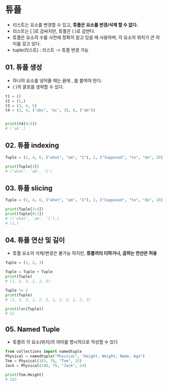 # 튜플
  - 리스트는 요소를 변경할 수 있고, **튜플은 요소를 변경/삭제 할 수 없다.**
  - 리스트는 [ ]로 감싸지만, 튜플은 ( )로 감싼다.
  - 튜플은 요소의 수를 사전에 정확히 알고 있을 때 사용하며, 각 요소의 위치가 큰 의미를 갖고 있다.
  - tuple(리스트) : 리스트 -> 튜플 변경 가능

## 01. 튜플 생성
  - 하나의 요소를 넣어줄 때는 끝에 , 를 붙여야 한다.
  - ( )의 괄호를 생략할 수 있다.

```python
t1 = ()
t2 = (1,)
t3 = (3, 4, 5)
t4 = (3, 4, ("abs", 'bc', 3), 6, ("ab"))


print(t4[4:5])
# ('ab',)
```

## 02. 튜플 indexing

```python
Tuple = (1, 4, 6, ("what", "am", "I"), 2, ("Supposed", "to", "do", 10), 5)

print(Tuple[3])
# ('what', 'am', 'I')
```


## 03. 튜플 slicing

```python
Tuple = (1, 4, 6, ("what", "am", "I"), 2, ("Supposed", "to", "do", 10), 5)

print(Tuple[3:4])
print(Tuple[0:1])
# (('what', 'am', 'I'),)
# (1,)
```


## 04. 튜플 연산 및 길이
  - 튜플 요소의 삭제/변경은 불가능 하지만, **튜플끼리 더하거나, 곱하는 연산은 허용**

```python
Tuple = (1, 2, 3)

Tuple = Tuple + Tuple
print(Tuple)
# (1, 2, 3, 1, 2, 3)

Tuple *= 2
print(Tuple)
# (1, 2, 3, 1, 2, 3, 1, 2, 3, 1, 2, 3)

print(len(Tuple))
# 12
```

## 05. Named Tuple
  - 튜플의 각 요소(위치)의 의미를 명시적으로 작성할 수 있다

```python
from collections import namedtuple
Physical = namedtuple("Physical", "Height, Weight, Name, Age")
Tom = Physical(183, 78, "Tom", 25)
Jack = Physical(190, 79, "Jack", 24)

print(Tom.Height)
# 183
```
